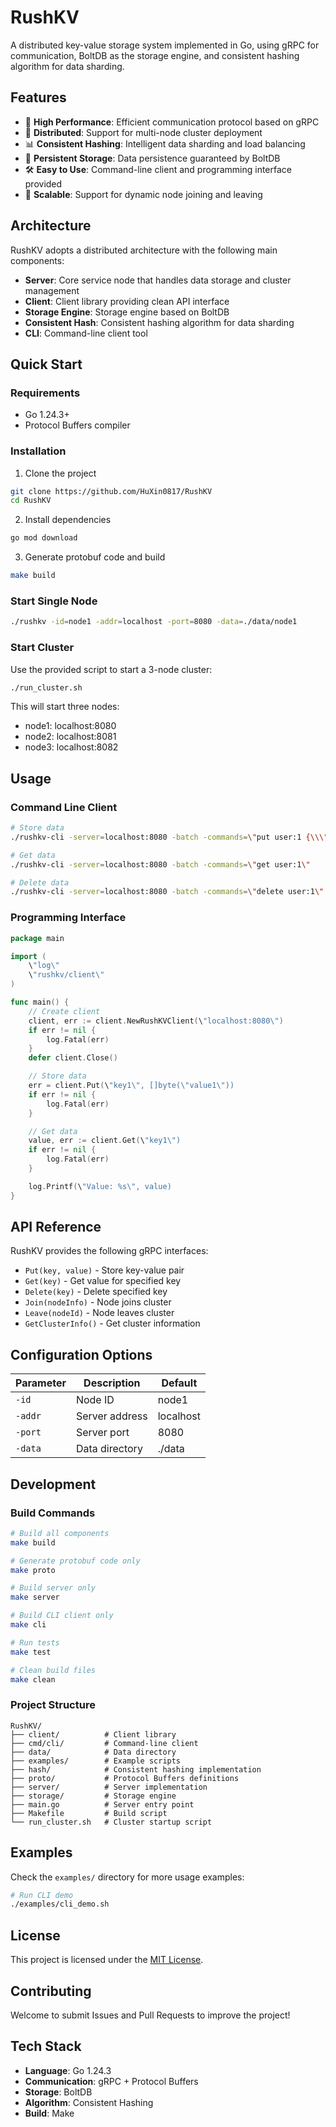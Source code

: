 # RushKV

A distributed key-value storage system implemented in Go, using gRPC for communication, BoltDB as the storage engine, and consistent hashing algorithm for data sharding.

## Features

- 🚀 **High Performance**: Efficient communication protocol based on gRPC
- 🔄 **Distributed**: Support for multi-node cluster deployment
- 📊 **Consistent Hashing**: Intelligent data sharding and load balancing
- 💾 **Persistent Storage**: Data persistence guaranteed by BoltDB
- 🛠️ **Easy to Use**: Command-line client and programming interface provided
- 🔧 **Scalable**: Support for dynamic node joining and leaving

## Architecture

RushKV adopts a distributed architecture with the following main components:

- **Server**: Core service node that handles data storage and cluster management
- **Client**: Client library providing clean API interface
- **Storage Engine**: Storage engine based on BoltDB
- **Consistent Hash**: Consistent hashing algorithm for data sharding
- **CLI**: Command-line client tool

## Quick Start

### Requirements

- Go 1.24.3+
- Protocol Buffers compiler

### Installation

1. Clone the project

```bash
git clone https://github.com/HuXin0817/RushKV
cd RushKV
```

2. Install dependencies

```bash
go mod download
```

3. Generate protobuf code and build

```bash
make build
```

### Start Single Node

```bash
./rushkv -id=node1 -addr=localhost -port=8080 -data=./data/node1
```

### Start Cluster

Use the provided script to start a 3-node cluster:

```bash
./run_cluster.sh
```

This will start three nodes:

- node1: localhost:8080
- node2: localhost:8081
- node3: localhost:8082

## Usage

### Command Line Client

```bash
# Store data
./rushkv-cli -server=localhost:8080 -batch -commands=\"put user:1 {\\\"name\\\":\\\"Alice\\\",\\\"age\\\":30}\"

# Get data
./rushkv-cli -server=localhost:8080 -batch -commands=\"get user:1\"

# Delete data
./rushkv-cli -server=localhost:8080 -batch -commands=\"delete user:1\"
```

### Programming Interface

```go
package main

import (
    \"log\"
    \"rushkv/client\"
)

func main() {
    // Create client
    client, err := client.NewRushKVClient(\"localhost:8080\")
    if err != nil {
        log.Fatal(err)
    }
    defer client.Close()

    // Store data
    err = client.Put(\"key1\", []byte(\"value1\"))
    if err != nil {
        log.Fatal(err)
    }

    // Get data
    value, err := client.Get(\"key1\")
    if err != nil {
        log.Fatal(err)
    }

    log.Printf(\"Value: %s\", value)
}
```

## API Reference

RushKV provides the following gRPC interfaces:

- `Put(key, value)` - Store key-value pair
- `Get(key)` - Get value for specified key
- `Delete(key)` - Delete specified key
- `Join(nodeInfo)` - Node joins cluster
- `Leave(nodeId)` - Node leaves cluster
- `GetClusterInfo()` - Get cluster information

## Configuration Options

| Parameter | Description    | Default   |
| --------- | -------------- | --------- |
| `-id`     | Node ID        | node1     |
| `-addr`   | Server address | localhost |
| `-port`   | Server port    | 8080      |
| `-data`   | Data directory | ./data    |

## Development

### Build Commands

```bash
# Build all components
make build

# Generate protobuf code only
make proto

# Build server only
make server

# Build CLI client only
make cli

# Run tests
make test

# Clean build files
make clean
```

### Project Structure

```
RushKV/
├── client/          # Client library
├── cmd/cli/         # Command-line client
├── data/            # Data directory
├── examples/        # Example scripts
├── hash/            # Consistent hashing implementation
├── proto/           # Protocol Buffers definitions
├── server/          # Server implementation
├── storage/         # Storage engine
├── main.go          # Server entry point
├── Makefile         # Build script
└── run_cluster.sh   # Cluster startup script
```

## Examples

Check the `examples/` directory for more usage examples:

```bash
# Run CLI demo
./examples/cli_demo.sh
```

## License

This project is licensed under the [MIT License](LICENSE).

## Contributing

Welcome to submit Issues and Pull Requests to improve the project!

## Tech Stack

- **Language**: Go 1.24.3
- **Communication**: gRPC + Protocol Buffers
- **Storage**: BoltDB
- **Algorithm**: Consistent Hashing
- **Build**: Make
